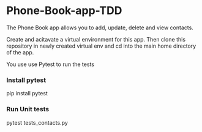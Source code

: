 # Phone-Book-app-TDD
The Phone Book app allows you to add, update, delete and view contacts. 

Create and acitavate a virtual environment for this app. Then clone this repository in newly created virtual env and cd into the main home directory of the app.

You use use Pytest to run the tests

### Install pytest
pip install pytest

### Run Unit tests
pytest tests_contacts.py 
